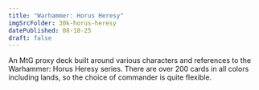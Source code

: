 ```yaml
---
title: "Warhammer: Horus Heresy"
imgSrcFolder: 30k-horus-heresy
datePublished: 08-18-25
draft: false
---
```


An MtG proxy deck built around various characters and references to the Warhammer: Horus Heresy series. There are over 200 cards in all colors including lands, so the choice of commander is quite flexible.
